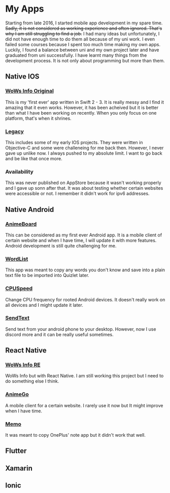 # My Apps
Starting from late 2016, I started mobile app development in my spare time. <del>Sadly, it is not considered as working experience and often ignored. That's why I am still struggling to find a job.</del> I had many ideas but unfortunately, I did not have enough time to do them all because of my uni work. I even failed some courses because I spent too much time making my own apps. Luckily, I found a balance between uni and my own project later and have graduated from uni successfully. I have learnt many things from the development process. It is not only about programming but more than them.

## Native IOS
### [WoWs Info Original](https://github.com/HenryQuan/WoWs_Info_Original)
This is my 'first ever' app written in Swift 2 - 3. It is really messy and I find it amazing that it even works. However, it has been acheived but it is better than what I have been working on recently. When you only focus on one platform, that's when it shrines.

### [Legacy](https://github.com/HenryQuan/Legacy)
This includes some of my early IOS projects. They were written in Objective-C and some were challeneing for me back then. However, I never gave up unlike now. I always pushed to my absolute limit. I want to go back and be like that once more.

### Availability
This was never published on AppStore because it wasn't working properly and I gave up sonn after that. It was about testing whether certain websites were accessible or not. I remember it didn't work for ipv6 addresses.

## Native Android
### [AnimeBoard](https://github.com/HenryQuan/AnimeBoard)
This can be considered as my first ever Android app. It is a mobile client of certain website and when I have time, I will update it with more features. Android development is still quite challenging for me.

### [WordList](https://github.com/HenryQuan/MyWordList)
This app was meant to copy any words you don't know and save into a plain text file to be imported into Quizlet later.

### [CPUSpeed](https://github.com/HenryQuan/CPUSpeed)
Change CPU frequency for rooted Android devices. It doesn't really work on all devices and I might update it later.

### [SendText](https://github.com/HenryQuan/SendText-to-PC)
Send text from your android phone to your desktop. However, now I use discord more and it can be really useful sometimes.

## React Native
### [WoWs Info RE](https://github.com/HenryQuan/WoWs-Info-Re)
WoWs Info but with React Native. I am still working this project but I need to do something else I think.

### [AnimeGo](https://github.com/HenryQuan/AnimeGo)
A mobile client for a certain website. I rarely use it now but It might improve when I have time.

### [Memo](https://github.com/HenryQuan/Memo)
It was meant to copy OnePlus' note app but it didn't work that well.

## Flutter

## Xamarin

## Ionic
